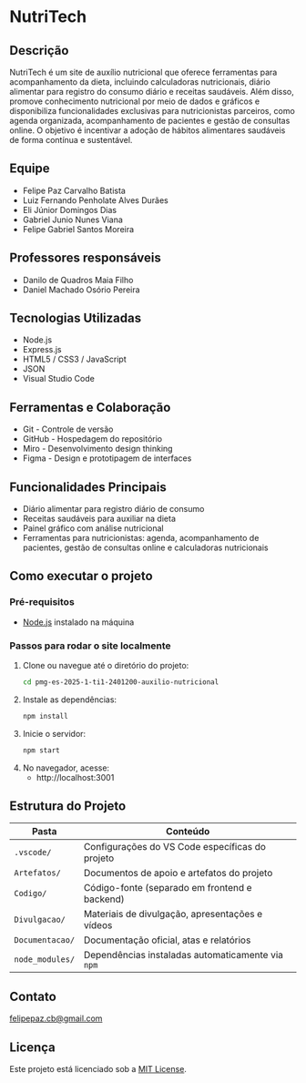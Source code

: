 # NutriTech

## Descrição

NutriTech é um site de auxílio nutricional que oferece ferramentas para acompanhamento da dieta, incluindo calculadoras nutricionais, diário alimentar para registro do consumo diário e receitas saudáveis. Além disso, promove conhecimento nutricional por meio de dados e gráficos e disponibiliza funcionalidades exclusivas para nutricionistas parceiros, como agenda organizada, acompanhamento de pacientes e gestão de consultas online. O objetivo é incentivar a adoção de hábitos alimentares saudáveis de forma contínua e sustentável.

## Equipe

* Felipe Paz Carvalho Batista
* Luiz Fernando Penholate Alves Durães
* Eli Júnior Domingos Dias
* Gabriel Junio Nunes Viana
* Felipe Gabriel Santos Moreira


## Professores responsáveis

* Danilo de Quadros Maia Filho
* Daniel Machado Osório Pereira

## Tecnologias Utilizadas

* Node.js 
* Express.js
* HTML5 / CSS3 / JavaScript
* JSON 
* Visual Studio Code

## Ferramentas e Colaboração

* Git - Controle de versão
* GitHub - Hospedagem do repositório
* Miro - Desenvolvimento design thinking
* Figma - Design e prototipagem de interfaces

## Funcionalidades Principais

* Diário alimentar para registro diário de consumo
* Receitas saudáveis para auxiliar na dieta
* Painel gráfico com análise nutricional
* Ferramentas para nutricionistas: agenda, acompanhamento de pacientes, gestão de consultas online e calculadoras nutricionais

## Como executar o projeto

### Pré-requisitos

- [Node.js](https://nodejs.org) instalado na máquina

### Passos para rodar o site localmente

1. Clone ou navegue até o diretório do projeto:
    ```bash
    cd pmg-es-2025-1-ti1-2401200-auxilio-nutricional
    ```
2. Instale as dependências:
    ```bash
    npm install
    ```
3. Inicie o servidor:
    ```bash
    npm start
    ```
4. No navegador, acesse: 
    - http://localhost:3001

## Estrutura do Projeto

| Pasta              | Conteúdo                                                                 |
|--------------------|--------------------------------------------------------------------------|
| `.vscode/`         | Configurações do VS Code específicas do projeto                          |
| `Artefatos/`       | Documentos de apoio e artefatos do projeto                               |
| `Codigo/`          | Código-fonte (separado em frontend e backend)                            |
| `Divulgacao/`      | Materiais de divulgação, apresentações e vídeos                          |
| `Documentacao/`    | Documentação oficial, atas e relatórios                                  |
| `node_modules/`    | Dependências instaladas automaticamente via `npm`                        |


## Contato

[felipepaz.cb@gmail.com](mailto:felipepaz.cb@gmail.com)

## Licença 

Este projeto está licenciado sob a [MIT License](./LICENSE).